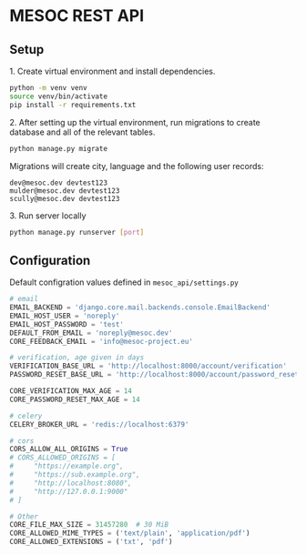 # MESOC REST API

## Setup

1\. Create virtual environment and install dependencies.

```sh
python -m venv venv
source venv/bin/activate
pip install -r requirements.txt
```

2\. After setting up the virtual environment, run migrations to create database and all of the relevant tables. 
```py
python manage.py migrate
```

Migrations will create city, language and the following user records:
```
dev@mesoc.dev devtest123
mulder@mesoc.dev devtest123
scully@mesoc.dev devtest123
```

3\. Run server locally
```sh
python manage.py runserver [port]
```

## Configuration

Default configration values defined in `mesoc_api/settings.py`

```py
# email
EMAIL_BACKEND = 'django.core.mail.backends.console.EmailBackend'
EMAIL_HOST_USER = 'noreply'
EMAIL_HOST_PASSWORD = 'test'
DEFAULT_FROM_EMAIL = 'noreply@mesoc.dev'
CORE_FEEDBACK_EMAIL = 'info@mesoc-project.eu'

# verification, age given in days
VERIFICATION_BASE_URL = 'http://localhost:8000/account/verification'
PASSWORD_RESET_BASE_URL = 'http://localhost:8000/account/password_reset'

CORE_VERIFICATION_MAX_AGE = 14
CORE_PASSWORD_RESET_MAX_AGE = 14

# celery
CELERY_BROKER_URL = 'redis://localhost:6379'

# cors
CORS_ALLOW_ALL_ORIGINS = True
# CORS_ALLOWED_ORIGINS = [
#     "https://example.org",
#     "https://sub.example.org",
#     "http://localhost:8080",
#     "http://127.0.0.1:9000"
# ]

# Other
CORE_FILE_MAX_SIZE = 31457280  # 30 MiB
CORE_ALLOWED_MIME_TYPES = ('text/plain', 'application/pdf')
CORE_ALLOWED_EXTENSIONS = ('txt', 'pdf')

```
